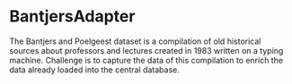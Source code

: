 # BantjersAdapter

The Bantjers and Poelgeest dataset is a compilation of old historical sources about professors and lectures created in 1983 written on a typing machine. 
Challenge is to capture the data of this compilation to enrich the data already loaded into the central database.
